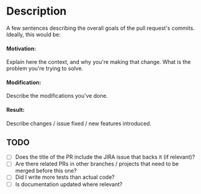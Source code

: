 # Description
A few sentences describing the overall goals of the pull request's commits. Ideally, this would be:

#### Motivation:

Explain here the context, and why you're making that change.
What is the problem you're trying to solve.

#### Modification:

Describe the modifications you've done.

#### Result:
Describe changes / issue fixed / new features introduced.

## TODO
- [ ] Does the title of the PR include the JIRA issue that backs it (if relevant)?
- [ ] Are there related PRs in other branches / projects that need to be merged before this one?
- [ ] Did I write more tests than actual code?
- [ ] Is documentation updated where relevant?
